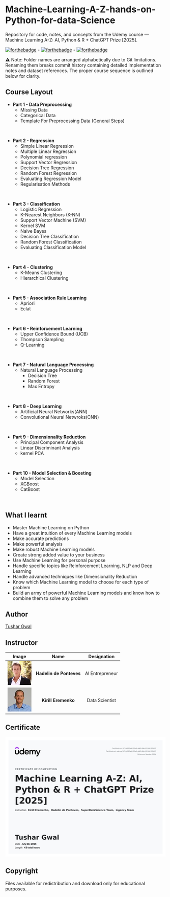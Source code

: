 # Machine-Learning-A-Z-hands-on-Python-for-data-Science
 Repository for code, notes, and concepts from the Udemy course — Machine Learning A-Z: AI, Python & R + ChatGPT Prize [2025].

[![forthebadge](https://forthebadge.com/images/badges/made-with-python.svg)](https://forthebadge.com) - [![forthebadge](https://forthebadge.com/images/badges/built-with-love.svg)](https://forthebadge.com) - [![forthebadge](https://forthebadge.com/images/badges/built-by-developers.svg)](https://forthebadge.com)

⚠️ Note: Folder names are arranged alphabetically due to Git limitations. Renaming them breaks commit history containing detailed implementation notes and dataset references. The proper course sequence is outlined below for clarity. 
 
 ## Course Layout
 * **Part 1 - Data Preprocessing**
    * Missing Data
    * Categorical Data
    * Template For Preprocessing Data (General Steps)
<br/>

 * **Part 2 - Regression**
    * Simple Linear Regression
    * Multiple Linear Regression
    * Polynomial regression
    * Support Vector Regression
    * Decision Tree Regression
    * Random Forest Regression
    * Evaluating Regression Model
    * Regularisation Methods

<br/>

 * **Part 3 - Classification**
    * Logistic Regression
    * K-Nearest Neighbors (K-NN)
    * Support Vector Machine (SVM)
    * Kernel SVM
    * Naive Bayes
    * Decision Tree Classification
    * Random Forest Classification
    * Evaluating Classification Model
<br/>

 * **Part 4 - Clustering**
    * K-Means Clustering
    * Hierarchical Clustering 
 <br/>

 * **Part 5 - Association Rule Learning**
    * Apriori
    * Eclat
<br/>

 * **Part 6 - Reinforcement Learning**
    * Upper Confidence Bound (UCB)
    * Thompson Sampling
    * Q-Learning
<br/>

 * **Part 7 - Natural Language Processing**
    * Natural Language Processing
        * Decision Tree
        * Random Forest
        * Max Entropy

<br/>

 * **Part 8 - Deep Learning**
    * Artificial Neural Networks(ANN)
    * Convolutional Neural Netwroks(CNN)
<br/>

 * **Part 9 - Dimensionality Reduction**
    * Principal Component Analysis
    * Linear Discriminant Analysis
    * kernel PCA
<br/>

 * **Part 10 - Model Selection & Boosting**
    * Model Selection
    * XGBoost
    * CatBoost
<br/>


## What I learnt 
* Master Machine Learning on Python
* Have a great intuition of every Machine Learning models
* Make accurate predictions
* Make powerful analysis
* Make robust Machine Learning models
* Create strong added value to your business
* Use Machine Learning for personal purpose
* Handle specific topics like Reinforcement Learning, NLP and Deep Learning
* Handle advanced techniques like Dimensionality Reduction
* Know which Machine Learning model to choose for each type of problem
* Build an army of powerful Machine Learning models and know how to combine them to solve any problem


## Author

[Tushar Gwal](https://github.com/TusharGwal)

## Instructor

| **Image**        | **Name**           | **Designation**  |
| :-------------: |:-------------:|:-----:|
![Hadelin de Ponteves](https://github.com/Ashleshk/Machine-Learning-A-Z-hands-on-Python-And-R-in-data-Science/blob/master/resource/ponteves.jpg)|**Hadelin de Ponteves**|AI Entrepreneur|
|![Kirill Eremenko](https://github.com/Ashleshk/Machine-Learning-A-Z-hands-on-Python-And-R-in-data-Science/blob/master/resource/kiril.jpg)| **Kirill Eremenko** | Data Scientist |

 ## Certificate

![Certificate](https://github.com/TusharGwal/Machine-Learning-A-Z-Hands-On-Projects-in-Python-for-Data-Science-2025/blob/2415627056b7b1578510f506bbb9079e7b1795f9/Certificate.jpg)


## Copyright
  
Files available for redistribution and download only for educational purposes.
